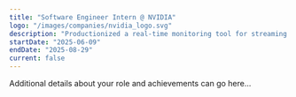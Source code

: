 ```yaml
---
title: "Software Engineer Intern @ NVIDIA"
logo: "/images/companies/nvidia_logo.svg"
description: "Productionized a real-time monitoring tool for streaming data."
startDate: "2025-06-09"
endDate: "2025-08-29"
current: false
---
```


Additional details about your role and achievements can go here... 
